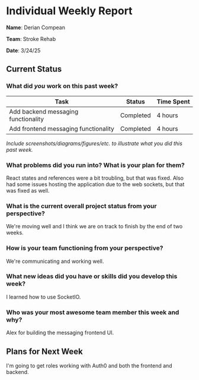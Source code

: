# Individual Weekly Report

**Name**: Derian Compean

**Team**: Stroke Rehab

**Date**: 3/24/25

## Current Status

### What did _you_ work on this past week?

| Task | Status | Time Spent | 
| ---- | ------ | ---------- |
|   Add backend messaging functionality   |    Completed    |      4 hours      |
|   Add frontend messaging functionality   |    Completed    |      4 hours      |

*Include screenshots/diagrams/figures/etc. to illustrate what you did this past week.*

### What problems did you run into? What is your plan for them?

React states and references were a bit troubling, but that was fixed. Also had some issues hosting the application due to the web sockets, but that was fixed as well.

### What is the current overall project status from your perspective? 

We're moving well and I think we are on track to finish by the end of two weeks.

### How is your team functioning from your perspective?

We're communicating and working well.

### What new ideas did you have or skills did you develop this week?

I learned how to use SocketIO.

### Who was your most awesome team member this week and why?

Alex for building the messaging frontend UI.

## Plans for Next Week

I'm going to get roles working with Auth0 and both the frontend and backend.
